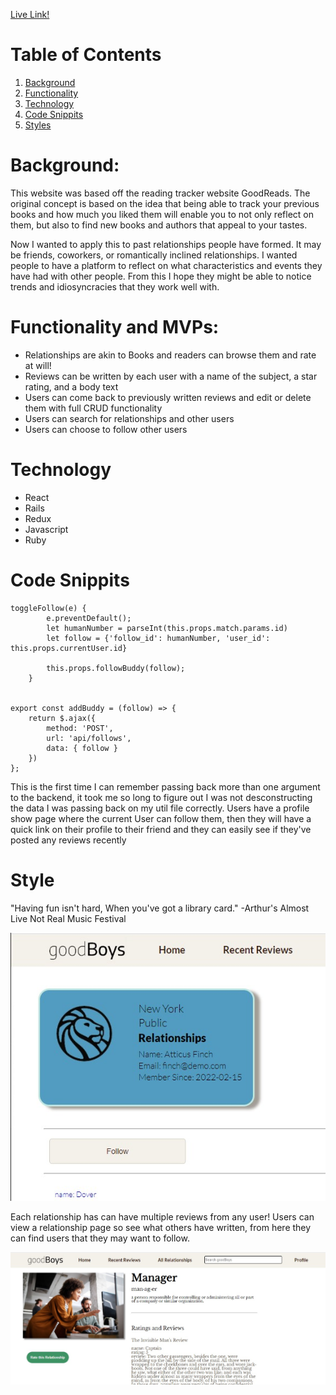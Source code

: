 [Live Link!](https://good-boys.herokuapp.com/#/)

# Table of Contents
1. [Background](#background)
2. [Functionality](#func)
3. [Technology](#tech)
4. [Code Snippits](#snip)
5. [Styles](#style)


# Background: <a name='background'></a>

This website was based off the reading tracker website GoodReads. The original concept is based on the idea that being able to track your previous books and how much you liked them will enable you to not only reflect on them, but also to find new books and authors that appeal to your tastes. 

Now I wanted to apply this to past relationships people have formed. It may be friends, coworkers, or romantically inclined relationships. I wanted people to have a platform to reflect on what characteristics and events they have had with other people. From this I hope they might be able to notice trends and idiosyncracies that they work well with.  

# Functionality and MVPs: <a name='func'></a>

* Relationships are akin to Books and readers can browse them and rate at will!
* Reviews can be written by each user with a name of the subject, a star rating, and a body text
* Users can come back to previously written reviews and edit or delete them with full CRUD functionality
* Users can search for relationships and other users
* Users can choose to follow other users

# Technology <a name='tech'></a>
* React 
* Rails
* Redux
* Javascript
* Ruby

# Code Snippits <a name='snip'></a>
```
toggleFollow(e) {
        e.preventDefault(); 
        let humanNumber = parseInt(this.props.match.params.id)
        let follow = {'follow_id': humanNumber, 'user_id': this.props.currentUser.id}

        this.props.followBuddy(follow); 
    }


export const addBuddy = (follow) => {
    return $.ajax({
        method: 'POST', 
        url: 'api/follows', 
        data: { follow }
    })
};
```
This is the first time I can remember passing back more than one argument to the backend, it took me so long to figure out I was not desconstructing the data I was passing back on my util file correctly.
Users have a profile show page where the current User can follow them, then they will have a quick link on their profile to their friend and they can easily see if they've posted any reviews recently

# Style <a name='style'></a>
"Having fun isn't hard,
When you've got a library card." 
-Arthur's Almost Live Not Real Music Festival

![LibraryCard](https://github.com/AnnaYTH/goodBoys/blob/main/app/assets/images/library_card.jpg)

Each relationship has can have multiple reviews from any user! Users can view a relationship page so see what others have written, from here they can find users that they may want to follow. 

![Manager](https://github.com/AnnaYTH/goodBoys/blob/main/app/assets/images/manager_ss.jpg)